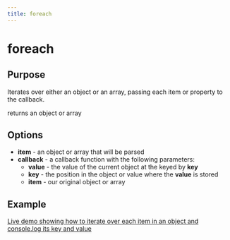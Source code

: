 ```yaml
---
title: foreach
---
```

# foreach #

## Purpose ##

Iterates over either an object or an array, passing each item or property to the callback.

returns an object or array

## Options ##

* **item** - an object or array that will be parsed
* **callback** -  a callback function with the following parameters:
  * **value** - the value of the current object at the keyed by **key**
  * **key** - the position in the object or value where the **value** is stored
  * **item** - our original object or array

## Example ##

[Live demo showing how to iterate over each item in an object and console.log its key and value](http://jsfiddle.net/popcornjs/4EE8E/)
